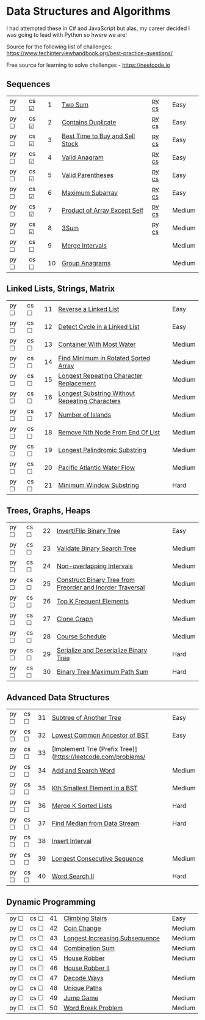 # Data Structures and Algorithms

I had attempted these in C# and JavaScript but alas, my career decided I was going to lead with Python so hwere we are!

Source for the following list of challenges: https://www.techinterviewhandbook.org/best-practice-questions/

Free source for learning to solve challenges - https://neetcode.io

## Sequences

|     |     |     |       |          |          |
| --- | --- | --- | ----- | -------- | ----- |
| py &#9744; | cs &#9745; | 1 | [Two Sum](https://leetcode.com/problems/two-sum/) | [py](.python/leet/1-two-sum.py) [cs](./leet/1-two-sum.cs) | Easy |
| py &#9744; | cs &#9745; | 2 | [Contains Duplicate](https://leetcode.com/problems/contains-duplicate/) | [py](./python/leet/2-contains-duplicate.py) [cs](./leet/2-contains-duplicate.cs) | Easy |
| py &#9744; | cs &#9745; | 3 | [Best Time to Buy and Sell Stock](https://leetcode.com/problems/best-time-to-buy-and-sell-stock/) | [py](./python/leet/3-best-time-to-buy-and-sell-stock.py) [cs](./leet/3-best-time-to-buy-and-sell-stock.cs) | Easy |
| py &#9744; | cs &#9745; | 4 | [Valid Anagram](https://leetcode.com/problems/valid-anagram/) | [py](./python/leet/4-valid-anagram.py) [cs](./leet/4-valid-anagram.cs) | Easy |
| py &#9744; | cs &#9745; | 5 | [Valid Parentheses](https://leetcode.com/problems/valid-parentheses/) | [py](./python/leet/5-valid-parentheses.py) [cs](./leet/5-valid-parentheses.cs) | Easy |
| py &#9744; | cs &#9745; | 6 | [Maximum Subarray](https://leetcode.com/problems/maximum-subarray/) | [py](./python/leet/6-maximum-subarray.py) [cs](./leet/6-maximum-subarray.cs) | Easy |
| py &#9744; | cs &#9745; | 7 | [Product of Array Except Self](https://leetcode.com/problems/product-of-array-except-self) | [py](./leet/7-product-of-array-except-self.py) [cs](./leet/7-product-of-array-except-self.cs) | Medium |
| py &#9744; | cs &#9745; | 8 | [3Sum](https://leetcode.com/problems/3sum/) | [py](./python/leet/8-3sum.py) [cs](./leet/8-3sum.cs) | Medium |
| py &#9744; | cs &#9744; | 9 | [Merge Intervals](https://leetcode.com/problems/merge-intervals/) | | Medium |
| py &#9744; | cs &#9744; | 10 | [Group Anagrams](https://leetcode.com/problems/group-anagrams/) | | Medium |

## Linked Lists, Strings, Matrix

|     |     |     |       |          |          |
| --- | --- | --- | ----- | -------- | ----- |
| py &#9744; | cs &#9744; | 11 | [Reverse a Linked List](https://leetcode.com/problems/reverse-linked-list/) | | Easy |
| py &#9744; | cs &#9744; | 12 | [Detect Cycle in a Linked List](https://leetcode.com/problems/linked-list-cycle/) | | Easy |
| py &#9744; | cs &#9744; | 13 | [Container With Most Water](https://leetcode.com/problems/container-with-most-water/) | | Medium |
| py &#9744; | cs &#9744; | 14 | [Find Minimum in Rotated Sorted Array](https://leetcode.com/problems/find-minimum-in-rotated-sorted-array/) | | Medium |
| py &#9744; | cs &#9744; | 15 | [Longest Repeating Character Replacement](https://leetcode.com/problems/longest-repeating-character-replacement/) | | Medium |
| py &#9744; | cs &#9744; | 16 | [Longest Substring Without Repeating Characters](https://leetcode.com/problems/longest-substring-without-repeating-characters/) | | Medium |
| py &#9744; | cs &#9744; | 17 | [Number of Islands](https://leetcode.com/problems/number-of-islands/) | | Medium |
| py &#9744; | cs &#9744; | 18 | [Remove Nth Node From End Of List](https://leetcode.com/problems/remove-nth-node-from-end-of-list/) | | Medium |
| py &#9744; | cs &#9744; | 19 | [Longest Palindromic Substring](https://leetcode.com/problems/longest-palindromic-substring/) | | Medium |
| py &#9744; | cs &#9744; | 20 | [Pacific Atlantic Water Flow](https://leetcode.com/problems/pacific-atlantic-water-flow/) | | Medium |
| py &#9744; | cs &#9744; | 21 | [Minimum Window Substring](https://leetcode.com/problems/minimum-window-substring/) | | Hard |

## Trees, Graphs, Heaps

|     |     |     |       |          |          |
| --- | --- | --- | ----- | -------- | ----- |
| py &#9744; | cs &#9744; | 22 | [Invert/Flip Binary Tree](https://leetcode.com/problems/invert-binary-tree/) | | Easy |
| py &#9744; | cs &#9744; | 23 | [Validate Binary Search Tree](https://leetcode.com/problems/validate-binary-search-tree/) | | Medium |
| py &#9744; | cs &#9744; | 24 | [Non-overlapping Intervals](https://leetcode.com/problems/non-overlapping-intervals/) | | Medium |
| py &#9744; | cs &#9744; | 25 | [Construct Binary Tree from Preorder and Inorder Traversal](https://leetcode.com/problems/construct-binary-tree-from-preorder-and-inorder-traversal/) | | Medium |
| py &#9744; | cs &#9744; | 26 | [Top K Frequent Elements](https://leetcode.com/problems/top-k-frequent-elements/) | | Medium |
| py &#9744; | cs &#9744; | 27 | [Clone Graph](https://leetcode.com/problems/clone-graph/) | | Medium |
| py &#9744; | cs &#9744; | 28 | [Course Schedule](https://leetcode.com/problems/course-schedule/) | | Medium |
| py &#9744; | cs &#9744; | 29 | [Serialize and Deserialize Binary Tree](https://leetcode.com/problems/serialize-and-deserialize-binary-tree/) | | Hard |
| py &#9744; | cs &#9744; | 30 | [Binary Tree Maximum Path Sum](https://leetcode.com/problems/binary-tree-maximum-path-sum/) | | Hard |

## Advanced Data Structures

|     |     |     |       |          |          |
| --- | --- | --- | ----- | -------- | ----- |
| py &#9744; | cs &#9744; | 31 | [Subtree of Another Tree](https://leetcode.com/problems/subtree-of-another-tree/) | | Easy |
| py &#9744; | cs &#9744; | 32 | [Lowest Common Ancestor of BST](https://leetcode.com/problems/lowest-common-ancestor-of-a-binary-search-tree/) | | Easy |
| py &#9744; | cs &#9744; | 33 | [Implement Trie (Prefix Tree)](https://leetcode.com/problems/ |
| py &#9744; | cs &#9744; | 34 | [Add and Search Word](https://leetcode.com/problems/add-and-search-word-data-structure-design/) | | Medium |
| py &#9744; | cs &#9744; | 35 | [Kth Smallest Element in a BST](https://leetcode.com/problems/kth-smallest-element-in-a-bst/) | | Medium |
| py &#9744; | cs &#9744; | 36 | [Merge K Sorted Lists](https://leetcode.com/problems/merge-k-sorted-lists/) | | Hard |
| py &#9744; | cs &#9744; | 37 | [Find Median from Data Stream](https://leetcode.com/problems/find-median-from-data-stream/) | | Hard |
| py &#9744; | cs &#9744; | 38 | [Insert Interval](https://leetcode.com/problems/insert-interval/) | 
| py &#9744; | cs &#9744; | 39 | [Longest Consecutive Sequence](https://leetcode.com/problems/longest-consecutive-sequence/) | | Medium |
| py &#9744; | cs &#9744; | 40 | [Word Search II](https://leetcode.com/problems/word-search-ii/) | | Hard |

## Dynamic Programming

|     |     |     |       |          |          |
| --- | --- | --- | ----- | -------- | ----- |
| py &#9744; | cs &#9744; | 41 | [Climbing Stairs](https://leetcode.com/problems/climbing-stairs/) | | Easy |
| py &#9744; | cs &#9744; | 42 | [Coin Change](https://leetcode.com/problems/coin-change/) | | Medium |
| py &#9744; | cs &#9744; | 43 | [Longest Increasing Subsequence](https://leetcode.com/problems/longest-increasing-subsequence/) | | Medium |
| py &#9744; | cs &#9744; | 44 | [Combination Sum](https://leetcode.com/problems/combination-sum-iv/) | | Medium |
| py &#9744; | cs &#9744; | 45 | [House Robber](https://leetcode.com/problems/house-robber/) | | Medium |
| py &#9744; | cs &#9744; | 46 | [House Robber II](https://leetcode.com/problems/house-robber-ii/) | 
| py &#9744; | cs &#9744; | 47 | [Decode Ways](https://leetcode.com/problems/decode-ways/) | | Medium 
| py &#9744; | cs &#9744; | 48 | [Unique Paths](https://leetcode.com/problems/unique-paths/) | | 
| py &#9744; | cs &#9744; | 49 | [Jump Game](https://leetcode.com/problems/jump-game/) | | Medium |
| py &#9744; | cs &#9744; | 50 | [Word Break Problem](https://leetcode.com/problems/word-break/) | | Medium |
